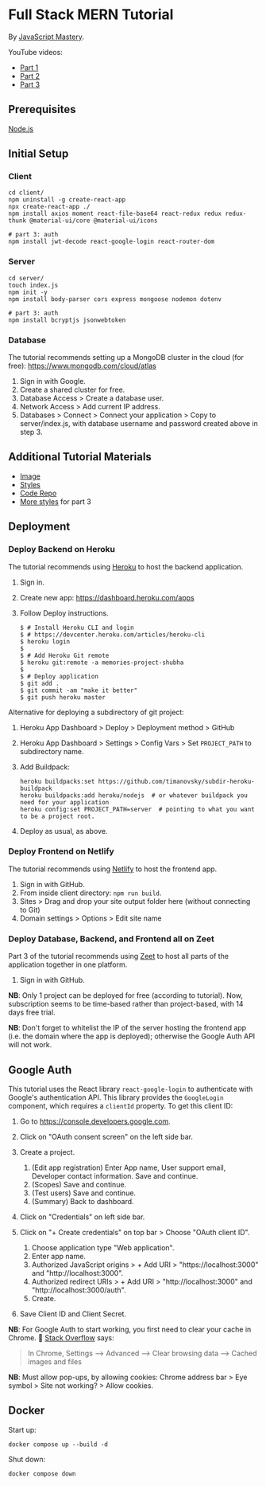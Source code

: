 Full Stack MERN Tutorial
===

By [JavaScript Mastery](https://www.youtube.com/channel/UCmXmlB4-HJytD7wek0Uo97A).

YouTube videos:
- [Part 1](https://youtu.be/ngc9gnGgUdA)
- [Part 2](https://youtu.be/aibtHnbeuio)
- [Part 3](https://youtu.be/LKlO8vLvUao)

Prerequisites
---

[Node.js](https://nodejs.org/en/)

Initial Setup
---

### Client

```shell
cd client/
npm uninstall -g create-react-app
npx create-react-app ./
npm install axios moment react-file-base64 react-redux redux redux-thunk @material-ui/core @material-ui/icons

# part 3: auth
npm install jwt-decode react-google-login react-router-dom
```

### Server

```shell
cd server/
touch index.js
npm init -y
npm install body-parser cors express mongoose nodemon dotenv

# part 3: auth
npm install bcryptjs jsonwebtoken
```

### Database

The tutorial recommends setting up a MongoDB cluster in the cloud (for free): <https://www.mongodb.com/cloud/atlas>

1. Sign in with Google.
1. Create a shared cluster for free.
1. Database Access > Create a database user.
1. Network Access > Add current IP address.
1. Databases > Connect > Connect your application > Copy to server/index.js, with database username and password created above in step 3.

Additional Tutorial Materials
---

- [Image](https://raw.githubusercontent.com/adrianhajdin/project_mern_memories/master/client/src/images/memories.png?token=AF56X74XONEUGZ4FD2FUIA27UURPI)
- [Styles](https://gist.github.com/adrianhajdin/d99aaa67124f0de7667fd3937715fb26)
- [Code Repo](https://github.com/adrianhajdin/project_mern_memories)
- [More styles](https://gist.github.com/adrianhajdin/cc90da3990871d509ccbd9068da5a636) for part 3

Deployment
---

### Deploy Backend on Heroku

The tutorial recommends using [Heroku](https://www.heroku.com/) to host the backend application.

1. Sign in.
1. Create new app: <https://dashboard.heroku.com/apps>
1. Follow Deploy instructions.

    ```shell
    $ # Install Heroku CLI and login
    $ # https://devcenter.heroku.com/articles/heroku-cli
    $ heroku login
    $
    $ # Add Heroku Git remote
    $ heroku git:remote -a memories-project-shubha
    $
    $ # Deploy application
    $ git add .
    $ git commit -am "make it better"
    $ git push heroku master
    ```

Alternative for deploying a subdirectory of git project:

1. Heroku App Dashboard > Deploy > Deployment method > GitHub
1. Heroku App Dashboard > Settings > Config Vars > Set `PROJECT_PATH` to subdirectory name.
1. Add Buildpack:

    ```shell
    heroku buildpacks:set https://github.com/timanovsky/subdir-heroku-buildpack
    heroku buildpacks:add heroku/nodejs  # or whatever buildpack you need for your application
    heroku config:set PROJECT_PATH=server  # pointing to what you want to be a project root.
    ```

1. Deploy as usual, as above.

### Deploy Frontend on Netlify

The tutorial recommends using [Netlify](https://www.netlify.com/) to host the frontend app.

1. Sign in with GitHub.
1. From inside client directory: `npm run build`.
1. Sites > Drag and drop your site output folder here (without connecting to Git)
1. Domain settings > Options > Edit site name

### Deploy Database, Backend, and Frontend all on Zeet

Part 3 of the tutorial recommends using [Zeet](https://zeet.co/) to host all parts of the application together in one platform.

1. Sign in with GitHub.

**NB**: Only 1 project can be deployed for free (according to tutorial). Now, subscription seems to be time-based rather than project-based, with 14 days free trial.

**NB**: Don't forget to whitelist the IP of the server hosting the frontend app (i.e. the domain where the app is deployed); otherwise the Google Auth API will not work.

Google Auth
---

This tutorial uses the React library `react-google-login` to authenticate with Google's authentication API. This library provides the `GoogleLogin` component, which requires a `clientId` property. To get this client ID:

1. Go to <https://console.developers.google.com>.
1. Click on "OAuth consent screen" on the left side bar.
1. Create a project.

    1. (Edit app registration) Enter App name, User support email, Developer contact information. Save and continue.
    1. (Scopes) Save and continue.
    1. (Test users) Save and continue.
    1. (Summary) Back to dashboard.

1. Click on "Credentials" on left side bar.
1. Click on "+ Create credentials" on top bar > Choose "OAuth client ID".

    1. Choose application type "Web application".
    1. Enter app name.
    1. Authorized JavaScript origins > + Add URI > "https://localhost:3000" and "http://localhost:3000".
    1. Authorized redirect URIs > + Add URI > "http://localhost:3000" and "http://localhost:3000/auth".
    1. Create.

1. Save Client ID and Client Secret.

**NB**: For Google Auth to start working, you first need to clear your cache in Chrome. :shrug: [Stack Overflow](https://stackoverflow.com/questions/43964539/google-api-not-a-valid-origin-for-the-client-url-has-not-been-whitelisted-for) says:

> In Chrome, Settings --> Advanced --> Clear browsing data --> Cached images and files

**NB**: Must allow pop-ups, by allowing cookies: Chrome address bar > Eye symbol > Site not working? > Allow cookies.

Docker
---

Start up:

```shell
docker compose up --build -d
```

Shut down:

```shell
docker compose down
```
